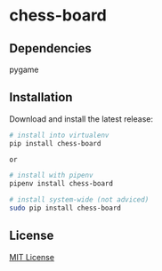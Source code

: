 # chess-board

## Dependencies

pygame

## Installation
Download and install the latest release:
```sh
# install into virtualenv
pip install chess-board

or 

# install with pipenv
pipenv install chess-board

# install system-wide (not adviced)
sudo pip install chess-board
```

## License

[MIT License](LICENSE.md)
